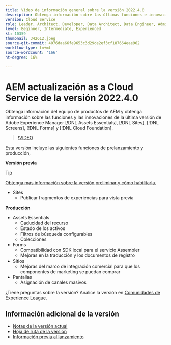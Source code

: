 ```yaml
---
title: Vídeo de información general sobre la versión 2022.4.0
description: Obtenga información sobre las últimas funciones e innovaciones de la versión 2022-4-0 para Adobe Experience Manager [!DNL Assets Essentials], [!DNL Sites], [!DNL Screens], [!DNL Forms] y [!DNL Cloud Foundation].
version: Cloud Service
role: Leader, Architect, Developer, Data Architect, Data Engineer, Admin, User
level: Beginner, Intermediate, Experienced
kt: 10359
thumbnail: 342612.jpeg
source-git-commit: 4076daa66fe9653c3d29de2ef3cf187664eae962
workflow-type: tm+mt
source-wordcount: '166'
ht-degree: 16%

---
```


# AEM actualización as a Cloud Service de la versión 2022.4.0

Obtenga información del equipo de productos de AEM y obtenga información sobre las funciones y las innovaciones de la última versión de Adobe Experience Manager [!DNL Assets Essentials], [!DNL Sites], [!DNL Screens], [!DNL Forms] y [!DNL Cloud Foundation].

>[!VIDEO](https://video.tv.adobe.com/v/342612/?quality=12&learn=on)

Esta versión incluye las siguientes funciones de prelanzamiento y producción,

**Versión previa**

>[!TIP]
>
>[Obtenga más información sobre la versión preliminar y cómo habilitarla.](https://experienceleague.adobe.com/docs/experience-manager-cloud-service/content/release-notes/prerelease.html?lang=es)

* Sites
   * Publicar fragmentos de experiencias para vista previa

**Producción**

* Assets Essentials
   * Caducidad del recurso
   * Estado de los activos
   * Filtros de búsqueda configurables
   * Colecciones
* Forms
   * Compatibilidad con SDK local para el servicio Assembler
   * Mejoras en la traducción y los documentos de registro
* Sitios
   * Mejoras del marco de integración comercial para que los componentes de marketing se puedan comprar
* Pantallas
   * Asignación de canales masivos

¿Tiene preguntas sobre la versión?  Analice la versión en [Comunidades de Experience League](https://adobe.ly/3LO0gOo).

## Información adicional de la versión

* [Notas de la versión actual](https://experienceleague.adobe.com/docs/experience-manager-cloud-service/content/release-notes/home.html)
* [Hoja de ruta de la versión](https://experienceleague.adobe.com/docs/experience-manager-release-information/aem-release-updates/update-releases-roadmap.html?lang=es)
* [Información previa al lanzamiento](https://experienceleague.adobe.com/docs/experience-manager-cloud-service/content/release-notes/prerelease.html)
